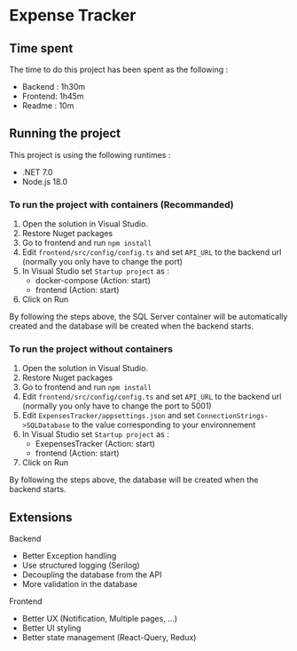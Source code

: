 # Expense Tracker

## Time spent

The time to do this project has been spent as the following :

- Backend : 1h30m
- Frontend: 1h45m
- Readme : 10m

## Running the project

This project is using the following runtimes :

- .NET 7.0
- Node.js 18.0

### To run the project with containers (Recommanded)

1. Open the solution in Visual Studio.
2. Restore Nuget packages
3. Go to frontend and run `npm install`
4. Edit `frontend/src/config/config.ts` and set `API_URL` to the backend url (normally you only have to change the port)
5. In Visual Studio set `Startup project` as :
    - docker-compose (Action: start)
    - frontend (Action: start)
6. Click on Run

By following the steps above, the SQL Server container will be automatically created and the database will be created when the backend starts.

### To run the project without containers

1. Open the solution in Visual Studio.
2. Restore Nuget packages
3. Go to frontend and run `npm install`
4. Edit `frontend/src/config/config.ts` and set `API_URL` to the backend url (normally you only have to change the port to 5001)
5. Edit `ExpensesTracker/appsettings.json` and set `ConnectionStrings->SQLDatabase` to the value corresponding to your environnement
6. In Visual Studio set `Startup project` as :
    - ExepensesTracker (Action: start)
    - frontend (Action: start)
7. Click on Run

By following the steps above, the database will be created when the backend starts.

## Extensions

Backend

- Better Exception handling
- Use structured logging (Serilog)
- Decoupling the database from the API
- More validation in the database

Frontend

- Better UX (Notification, Multiple pages, ...)
- Better UI styling
- Better state management (React-Query, Redux)
